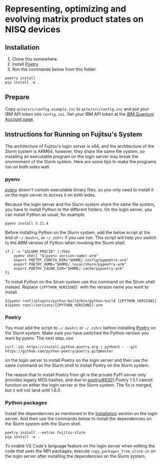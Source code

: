 # Representing, optimizing and evolving matrix product states on NISQ devices

## Installation

1. Clone this somewhere.
2. Install [Poetry](https://python-poetry.org/docs/#installation)
3. Run the commands below from this folder.

```
poetry install
pip install -e .
```

## Prepare

Copy `qite/src/config.example.ini` to `qite/src/config.ini` and put your IBM API token into `config.ini`. Get your IBM API token at the [IBM Quantum Account page](https://quantum-computing.ibm.com/account).

## Instructions for Running on Fujitsu's System

The architecture of Fujitsu's login server is x64, and the architecture of the Slurm system is ARM64, however, they share the same file system, so installing an executable program on the login server may break the environment of the Slurm system. Here are some tips to make the programs run on both sides well.

### pyenv

[pyenv](https://github.com/pyenv/pyenv) doesn't contain executable binary files, so you only need to install it on the login server to access it on both sides.

Because the login server and the Slurm system share the same file system, you have to install Python to the different folders. On the login server, you can install Python as usual, for example.

```
pyenv install 3.11.4
```

Before installing Python on the Slurm system, add the below script at the end of `~/.bashrc`, or `~/.zshrc` if you use zsh. This script will help you switch to the ARM version of Python when invoking the Slurm shell.

```
if [ -n "$SLURM_PROCID" ];then
    pyenv shell "$(pyenv version-name)-arm"
    export POETRY_CONFIG_DIR="$HOME/.config/pypoetry-arm"
    export POETRY_HOME="$HOME/.local/share/pypoetry-arm"
    export POETRY_CACHE_DIR="$HOME/.cache/pypoetry-arm"
fi
```

To install Python on the Slrum system use this command on the Slrum shell instead. Replace `{{PYTHON_VERSION`}}` with the version name you want to install.

```
$(pyenv root)/plugins/python-build/bin/python-build {{PYTHON_VERSION}} $(pyenv root)/versions/{{PYTHON_VERSION}}-arm
```

### Poetry

You must add the script to `~/.bashrc` or `~/.zshrc` before installing [Poetry](https://python-poetry.org/docs/#installation) on the Slurm system. Make sure you have switched the Python version you want by pyenv. The next step, use

```
curl -sSL https://install.python-poetry.org | python3 - --git https://github.com/python-poetry/poetry.git@master
```

on the login server to install Poetry on the login server and then use the same command on the Slurm shell to install Poetry on the Slurm system.

The reason that to install Poetry from git is the private PyPI server only provides legacy MD5 hashes, and due to [poetry/#6301](https://github.com/python-poetry/poetry/issues/6301) Poetry 1.5.1 cannot function on either the login server or the Slurm system. The fix is merged, but it will not land until 1.6.0.

### Python packages

Install the dependencies as mentioned in the [Installation](#installation) section on the login server. And then use the commands below to install the dependencies on the Slurm system with the Slurm shell.

```
poetry install --extras fujitsu-slurm
pip install -e .
```

To enable VS Code's language feature on the login server when editing the code that uses the MPI packages, execute `copy_packages_from_slurm.sh` on the login server after installing the dependencies on the Slurm system.
